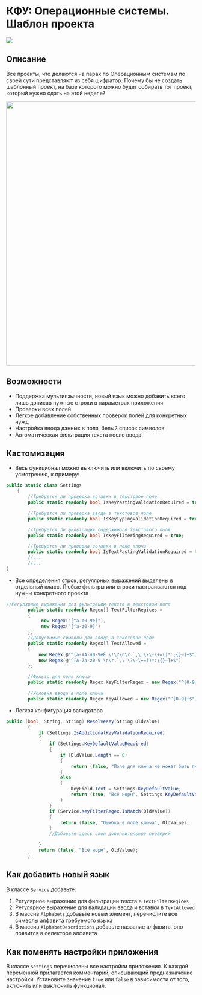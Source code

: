 

# КФУ: Операционные системы. Шаблон проекта

![](https://img.shields.io/badge/License-MIT-brightgreen)

## Описание
Все проекты, что делаются на парах по Операционным системам по своей сути представляют из себя  шифратор. Почему бы не создать шаблонный проект, на базе которого можно  будет собирать тот проект, который нужно сдать на этой неделе?

<center>
<img width="700" src="https://sun9-48.userapi.com/impg/ax4tJM0_Fq2anK079XXZD9vJLHyAJ88PamUfpQ/QsVnSx39fXw.jpg?size=1014x718&quality=96&sign=1b72dfb9e0db6d25550e6e6799dd9c23&type=album"  >
</center>

## Возможности
- Поддержка  мультиязычности, новый язык можно добавить всего лишь дописав нужные строки  в параметрах приложения
- Проверки  всех  полей
- Легкое добавление  собственных проверок  полей для конкретных нужд
- Настройка ввода данных в поля, белый список символов
- Автоматическая  фильтрация текста после ввода

## Кастомизация
- Весь функционал можно выключить или включить по своему усмотрению, к  примеру:
```csharp
public static class Settings
    {
		//Требуется ли проверка вставки в текстовое поле
		public static readonly bool IsKeyPastingValidationRequired = true;

		//Требуется ли проверка ввода в текстовое поле
		public static readonly bool IsKeyTypingValidationRequired = true;

		//Требуется ли фильтрация содержимого текстового поля
		public static readonly bool IsKeyFilteringRequired = true;

		//Требуется ли проверка вставки в поле ключа
		public static readonly bool IsTextPastingValidationRequired = true;
		//...
		//...
}
```
- Все определения строк,  регулярных выражений выделены в отдельный  класс. Любые фильтры или строки настраиваются под нужны конкретного проекта
```csharp
//Регулярные выражения для фильтрации текста в текстовом поле
        public static readonly Regex[] TextFilterRegices =
        {
             new Regex("[^а-я0-9ё]"),
             new Regex("[^a-z0-9]")
        };
        //Допустимые символы для ввода в текстовое поле
        public static readonly Regex[] TextAllowed = 
        {
            new Regex(@"^[а-яА-я0-9ёЁ \!\?\n\r.`,\!\?\-\+=()*:;{}—]+$"),
            new Regex(@"^[A-Za-z0-9 \n\r.`,\!\?\-\+=()*:;{}—]+$")
        };

        //Фильтр для поля ключа
        public static readonly Regex KeyFilterRegex = new Regex("^[0-9]+$");

        //Условия ввода в поле ключа
        public static readonly Regex KeyAllowed = new Regex("^[0-9]+$");
```
- Легкая конфигурация валидатора
```csharp
public (bool, String, String) ResolveKey(String OldValue)
        {
            if (Settings.IsAdditionalKeyValidationRequired)
            {
                if (Settings.KeyDefaultValueRequired)
                {
                    if (OldValue.Length == 0)
                    {
                        return (false, "Поле для ключа не может быть пустым", OldValue);
                    }
                    else
                    {
                        KeyField.Text = Settings.KeyDefaultValue;
                        return (true, "Всё норм", Settings.KeyDefaultValue);
                    }
                }
                if (Service.KeyFilterRegex.IsMatch(OldValue))
                {
                    return (false, "Ошибка в поле ключа", OldValue);
                }
                //Добавьте здесь свои дополнительные проверки

            }
            return (false, "Всё норм", OldValue);
        }
```

## Как добавить новый язык
В классе `Service`  добавьте:
1. Регулярное выражение для фильтрации текста в `TextFilterRegices`
2.  Регулярное выражение для валидации ввода и вставки в `TextAllowed`
3.  В массив `Alphabets` добавьте новый элемент, перечислите  все символы алфавита требуемого языка
4. В  массив `AlphabetDescriptions` добавьте название алфавита, оно появится в селекторе алфавита

## Как поменять настройки приложения
В  классе `Settings` перечислены все настройки приложения. К каждой переменной прилагается комментарий, описывающий предназначение настройки. Установите значение `true` или `false` в зависимости от того, включить или выключить функционал.

